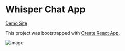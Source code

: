 # Whisper Chat App

[Demo Site](https://nanoparty.github.io/whisper-deploy/)

This project was bootstrapped with [Create React App](https://github.com/facebook/create-react-app).

![image](https://user-images.githubusercontent.com/39596241/128611450-fcea58ac-7d80-4b0e-b7f3-7cee7f3f3198.png)


